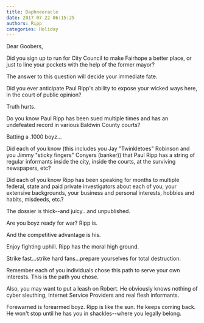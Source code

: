 ```yaml
---
title: Daphneoracle
date: 2017-07-22 06:15:25
authors: Ripp
categories: Holiday
---
```


 Dear Goobers,

Did you sign up to run for City Council to make Fairhope a better place, or just to line your pockets with the help of the former mayor?

The answer to this question will decide your immediate fate.

Did you ever anticipate Paul Ripp's ability to expose your wicked ways here, in the court of public opinion? 

Truth hurts.

Do you know Paul Ripp has been sued multiple times and has an undefeated record in various Baldwin County courts?

Batting a .1000 boyz...

Did each of you know (this includes you Jay "Twinkletoes" Robinson and you Jimmy "sticky fingers" Conyers (banker)) that Paul Ripp has a string of regular informants inside the city, inside the courts, at the surviving newspapers, etc?
 
Did each of you know Ripp has been speaking for months to multiple federal, state and paid private investigators about each of you, your extensive backgrounds, your business and personal interests, hobbies and habits, misdeeds, etc.?

The dossier is thick--and juicy...and unpublished.

Are you boyz ready for war?
Ripp is.

And the competitive advantage is his.

Enjoy fighting uphill. Ripp has the moral high ground. 

Strike fast...strike hard fans...prepare yourselves for total destruction.

Remember each of you individuals chose this path to serve your own interests. This is the path you chose.  

Also, you may want to put a leash on Robert.
He obviously knows nothing of cyber sleuthing, Internet Service Providers and 
real flesh informants.

Forewarned is forearmed boyz. Ripp is like the sun. He keeps coming back.
He won't stop until he has you in shackles--where you legally belong.